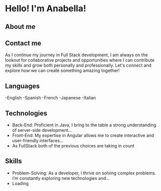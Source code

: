 # Hello! I'm Anabella! 
## About me
## Contact me
As I continue my journey in Full Stack development, I am always on the lookout for collaborative projects and opportunities where I can contribute my skills and grow both personally and professionally. Let's connect and explore how we can create something amazing together!


## Languages 
 -English
 -Spanish
 -French
 -Japanese
 -Italian

## Technologies
- Back-End: Proficient in Java, I bring to the table a strong understanding of server-side development...
- Front-End: My expertise in Angular allows me to create interactive and user-friendly interfaces...
- As FullStack both of the previous choices are taking in count

## Skills
 - Problem-Solving: As a developer, I thrive on solving complex problems. I’m constantly exploring new technologies and...
 - Loading

